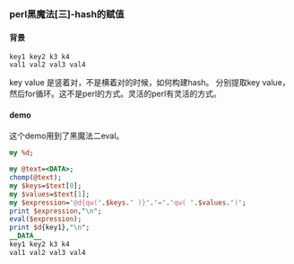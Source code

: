 ### perl黑魔法[三]-hash的赋值

#### 背景
```
key1 key2 k3 k4
val1 val2 val3 val4
```
key value 是竖着对，不是横着对的时候，如何构建hash。
分别提取key value，然后for循环。这不是perl的方式。灵活的perl有灵活的方式。

#### demo
这个demo用到了黑魔法二eval。
```perl
my %d;

my @text=<DATA>;
chomp(@text);
my $keys=$text[0];
my $values=$text[1];
my $expression='@d{qw('.$keys.' )}'.'='.'qw( '.$values.')';
print $expression,"\n";
eval($expression);
print $d{key1},"\n";
__DATA__
key1 key2 k3 k4
val1 val2 val3 val4
```
